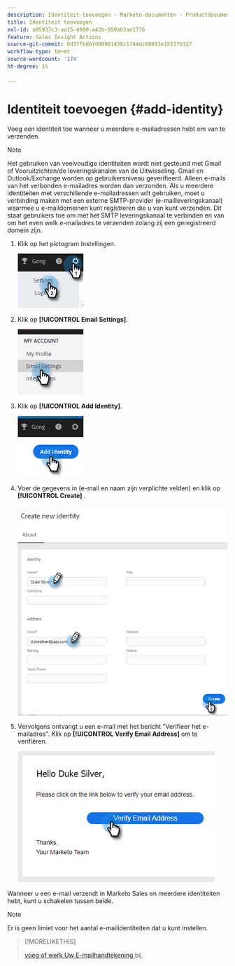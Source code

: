 ```yaml
---
description: Identiteit toevoegen - Marketo-documenten - Productdocumentatie
title: Identiteit toevoegen
exl-id: a85937c3-aa15-4900-a42b-950ab2ae1776
feature: Sales Insight Actions
source-git-commit: 0d37fbdb7d08901458c1744dc68893e155176327
workflow-type: tm+mt
source-wordcount: '174'
ht-degree: 1%

---
```


# Identiteit toevoegen {#add-identity}

Voeg een identiteit toe wanneer u meerdere e-mailadressen hebt om van te verzenden.

>[!NOTE]
>
>Het gebruiken van veelvoudige identiteiten wordt niet gesteund met Gmail of Vooruitzichten/de leveringskanalen van de Uitwisseling. Gmail en Outlook/Exchange worden op gebruikersniveau geverifieerd. Alleen e-mails van het verbonden e-mailadres worden dan verzonden. Als u meerdere identiteiten met verschillende e-mailadressen wilt gebruiken, moet u verbinding maken met een externe SMTP-provider (e-mailleveringskanaal) waarmee u e-maildomeinen kunt registreren die u van kunt verzenden. Dit staat gebruikers toe om met het SMTP leveringskanaal te verbinden en van om het even welk e-mailadres te verzenden zolang zij een geregistreerd domein zijn.

1. Klik op het pictogram Instellingen.

   ![](assets/add-identity-1.png)

1. Klik op **[!UICONTROL Email Settings]**.

   ![](assets/add-identity-2.png)

1. Klik op **[!UICONTROL Add Identity]**.

   ![](assets/add-identity-3.png)

1. Voer de gegevens in (e-mail en naam zijn verplichte velden) en klik op **[!UICONTROL Create]** .

   ![](assets/add-identity-4.png)

1. Vervolgens ontvangt u een e-mail met het bericht &quot;Verifieer het e-mailadres&quot;. Klik op **[!UICONTROL Verify Email Address]** om te verifiëren.

   ![](assets/add-identity-5.png)

Wanneer u een e-mail verzendt in Marketo Sales en meerdere identiteiten hebt, kunt u schakelen tussen beide.

>[!NOTE]
>
>Er is geen limiet voor het aantal e-mailidentiteiten dat u kunt instellen.

>[!MORELIKETHIS]
>
>[ voeg of werk Uw E-mailhandtekening ](/help/marketo/product-docs/marketo-sales-insight/actions/getting-started/email-settings/add-or-update-your-email-signature.md) bij.
